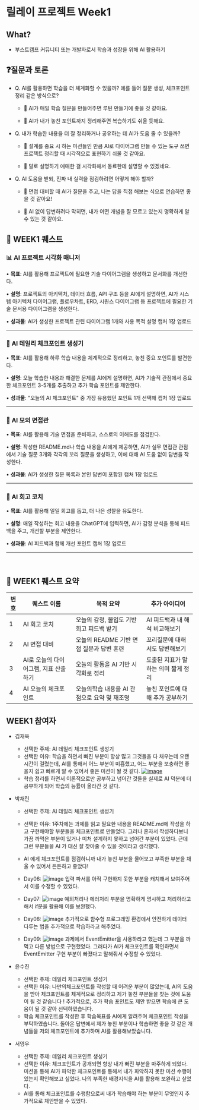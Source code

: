 # 릴레이 프로젝트 Week1

## What?

- 부스트캠프 커뮤니티 또는 개발자로서 학습과 성장을 위해 AI 활용하기

## ❓질문과 토론

- Q. AI를 활용하면 학습을 더 체계화할 수 있을까? 예를 들어 질문 생성, 체크포인트 정리 같은 방식으로?

  - 💬 AI가 매일 학습 질문을 만들어주면 루틴 만들기에 좋을 것 같아요.

  - 💬 AI가 내가 놓친 포인트까지 정리해주면 복습하기도 쉬울 듯해요.

- Q. 내가 학습한 내용을 더 잘 정리하거나 공유하는 데 AI가 도움 줄 수 있을까?

  - 💬 설계를 중요 시 하는 미션들인 만큼 AI로 다이어그램 만들 수 있는 도구 쓰면 프로젝트 정리할 때 시각적으로 표현하기 쉬울 것 같아요.

  - 💬 말로 설명하기 애매한 걸 시각화해서 동료한테 설명할 수 있겠네요.

- Q. AI 도움을 받되, 진짜 내 실력을 점검하려면 어떻게 해야 할까?

  - 💬 면접 대비할 때 AI가 질문을 주고, 나는 답을 직접 해보는 식으로 연습하면 좋을 것 같아요!

  - 💬 AI 없이 답변하려다 막히면, 내가 어떤 개념을 잘 모르고 있는지 명확하게 알 수 있는 것 같아요.


## 📌 WEEK1 퀘스트

### 📊 **AI 프로젝트 시각화 매니저**

• **목표**: AI를 활용해 프로젝트에 필요한 기술 다이어그램을 생성하고 문서화를 개선한다.

• **설명**: 프로젝트의 아키텍처, 데이터 흐름, API 구조 등을 AI에게 설명하면, AI가 시스템 아키텍처 다이어그램, 플로우차트, ERD, 시퀀스 다이어그램 등 프로젝트에 필요한 기술 문서용 다이어그램을 생성한다.

• **성과물**: AI가 생성한 프로젝트 관련 다이어그램 1개와 사용 목적 설명 캡처 1장 업로드

---

### 🎯 **AI 데일리 체크포인트 생성기**
• **목표**: AI를 활용해 하루 학습 내용을 체계적으로 정리하고, 놓친 중요 포인트를 발견한다.

• **설명**: 오늘 학습한 내용과 해결한 문제를 AI에게 설명하면, AI가 기술적 관점에서 중요한 체크포인트 3-5개를 추출하고 추가 학습 포인트를 제안한다.

• **성과물**: "오늘의 AI 체크포인트" 중 가장 유용했던 포인트 1개 선택해 캡처 1장 업로드

---

### 💼 **AI 모의 면접관**
• **목표**: AI를 활용해 기술 면접을 준비하고, 스스로의 이해도를 점검한다.

• **설명**: 작성한 README.md나 학습 내용을 AI에게 제공하면, AI가 실무 면접관 관점에서 기술 질문 3개와 각각의 꼬리 질문을 생성하고, 이에 대해 AI 도움 없이 답변을 작성한다.

• **성과물**: AI가 생성한 질문 목록과 본인 답변이 포함된 캡처 1장 업로드

---

### 📘 **AI 회고 코치**
• **목표**: AI를 활용해 일일 회고를 돕고, 더 나은 성찰을 유도한다.

• **설명**: 매일 작성하는 회고 내용을 ChatGPT에 입력하면, AI가 감정 분석을 통해 피드백을 주고, 개선할 부분을 제안한다.

• **성과물**: AI 피드백과 함께 개선 포인트 캡처 1장 업로드

---

<br>

## 📌 WEEK1 퀘스트 요약
| 번호 | 퀘스트 이름                           | 목적 요약                                    | 추가 아이디어                       |
| ---- | ------------------------------------- | -------------------------------------------- | ----------------------------------- |
| 1    | AI 회고 코치                          | 오늘의 감정, 몰입도 기반 회고 피드백 받기    | AI 피드백과 내 해석 비교해보기      |
| 2    | AI 면접 대비                          | 오늘의 README 기반 면접 질문과 답변 훈련     | 꼬리질문에 대해서도 답변해보기      |
| 3    | AI로 오늘의 다이어그램, 지표 산출하기 | 오늘의 활동을 AI 기반 시각화로 정리          | 도출된 지표가 말하는 의미 짧게 정리 |
| 4    | AI 오늘의 체크포인트                  | 오늘의학습 내용을 AI 관점으로 요약 및 재조명 | 놓친 포인트에 대해 추가 공부하기    |


## WEEK1 참여자

- 김재욱
  - 선택한 주제: AI 데일리 체크포인트 생성기
  - 선택한 이유: 학습을 하면서 빠진 부분이 항상 많고 그것들을 다 채우는데 오랜 시간이 걸렸는데, AI를 통해서 어느 부분이 미흡했고, 어느 부분을 보충하면 좋을지 쉽고 빠르게 알 수 있어서 좋은 미션이 될 것 같다.
    <a href="https://imgbb.com/"><img src="https://i.ibb.co/3y1PBBGv/image.png" alt="image" border="0"></a>
  - 학습 정리를 하면서 이론적으로만 공부하고 넘어간 것들을 실제로 AI 덕분에 더 공부하게 되어 학습의 능률이 올라간 것 같다.

- 박채린
  - 선택한 주제: AI 데일리 체크포인트 생성기
  - 선택한 이유: 1주차에는 과제를 읽고 필요한 내용을 README.md에 작성을 하고 구현해야할 부분들을 체크포인트로 만들었다. 그러나 혼자서 작성하다보니 가끔 까먹은 부분이 있거나 미처 설계하지 못하고 넘어간 부분이 있었다. 근데 그런 부분들을 AI 가 대신 잘 찾아줄 수 있을 것이라고 생각했다.
   - AI 에게 체크포인트를 점검하니까 내가 놓친 부분을 물어보고 부족한 부분을 채울 수 있어서 든든하고 좋았다!

  - Day06: ![image](https://github.com/user-attachments/assets/0aa784b3-b68c-44f6-81b6-d4d5c08ccd4c) 입력 파서를 아직 구현하지 못한 부분을 캐치해서 보여주어서 이를 수정할 수 있었다.
  - Day07: ![image](https://github.com/user-attachments/assets/815ace49-5621-44ca-bada-3ed1e0d20345) 예외처리나 에러처리 부분을 명확하게 명시하고 처리하라고 해서 if문을 활용해 이를 보완했다.
  - Day08: ![image](https://github.com/user-attachments/assets/e76a5c46-d831-4a88-b081-eea975455daa) 추가적으로 함수형 프로그래밍 환경에서 안전하게 데이터 다루는 법을 추가적으로 학습하라고 해주었다.
  - Day09: ![image](https://github.com/user-attachments/assets/e61670c1-9036-4c7e-a81a-ad76d7a3a8e5) 과제에서 EventEmitter을 사용하라고 했는데 그 부분을 까먹고 다른 방법으로 구현했었다. 그러다가 AI가 체크포인트를 확인하면서 EventEmitter 구현 부분이 빠졌다고 말해줘서 수정할 수 있었다.

- 윤수진
  - 선택한 주제: 데일리 체크포인트 생성기
  - 선택한 이유: 나만의체크포인트를 작성할 때 어려운 부분이 많았는데, AI의 도움을 받아 체크포인트를 체계적으로 정리하고 제가 놓친 부분들을 찾는 것에 도움이 될 것 같습니다 ! 추가적으로, 추가 학습 포인트도 제안 받으면 학습에 큰 도움이 될 것 같아 선택하였습니다.
  - 학습 체크포인트를 작성한 후 학습목표를 AI에게 알려주며 체크포인트 작성을 부탁하였습니다. 돌아온 답변에서 제가 놓친 부분이나 학습하면 좋을 것 같은 개념들을 저의 체크포인트에 추가하며 AI를 활용해보았습니다.

- 서영우
  - 선택한 주제: 데일리 체크포인트 생성기
  - 선택한 이유: 체크포인트가 공개되면 항상 내가 빠진 부분을 마주하게 되었다. 미션을 통해 AI가 파악한 체크포인트를 통해서 내가 파악하지 못한 미션 수행이 있는지 확인해보고 싶었다. 나의 부족한 배경지식을 AI를 활용해 보완하고 싶었다. 
  - AI를 통해 체크포인트를 수행함으로써 내가 학습해야 하는 부분이 무엇인지 추가적으로 제안받을 수 있었다.
